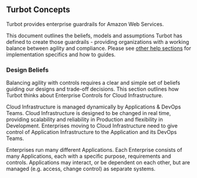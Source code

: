 ## Turbot Concepts
Turbot provides enterprise guardrails for Amazon Web Services.

This document outlines the beliefs, models and assumptions Turbot has defined
to create those guardrails - providing organizations with a working balance
between agility and compliance. Please see [other help sections](https://help.github.com) for
implementation specifics and how to guides.

### Design Beliefs
Balancing agility with controls requires a clear and simple set of beliefs
guiding our designs and trade-off decisions. This section outlines how
Turbot thinks about Enterprise Controls for Cloud Infrastructure.

Cloud Infrastructure is managed dynamically by Applications & DevOps Teams.
Cloud Infrastructure is designed to be changed in real time,
providing scalability and reliability in Production and flexibility in
Development. Enterprises moving to Cloud Infrastructure need to give control of
Application Infrastructure to the Application and its DevOps Teams.

Enterprises run many different Applications.
Each Enterprise consists of many Applications, each with a specific purpose,
requirements and controls. Applications may interact, or be dependent on each
other, but are managed (e.g. access, change control) as separate systems.
